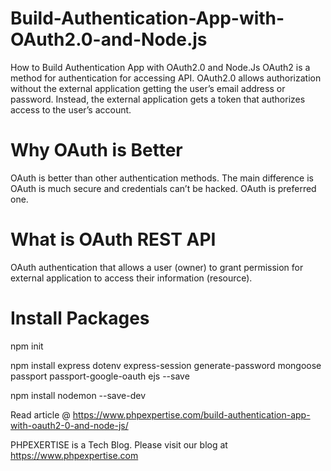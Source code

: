 # Build-Authentication-App-with-OAuth2.0-and-Node.js

How to Build Authentication App with OAuth2.0 and Node.Js OAuth2 is a method for authentication for accessing API. OAuth2.0 allows authorization without the external application getting the user’s email address or password. Instead, the external application gets a token that authorizes access to the user’s account.

# Why OAuth is Better

OAuth is better than other authentication methods. The main difference is OAuth is much secure and credentials can’t be hacked. OAuth is preferred one.

# What is OAuth REST API

OAuth authentication that allows a user (owner) to grant permission for external application to access their information (resource).
    
# Install Packages
   
   npm init
   
   npm install express dotenv express-session generate-password mongoose passport passport-google-oauth ejs --save 
   
   npm install nodemon --save-dev
   
Read article @ https://www.phpexpertise.com/build-authentication-app-with-oauth2-0-and-node-js/

PHPEXERTISE is a Tech Blog. Please visit our blog at https://www.phpexpertise.com
